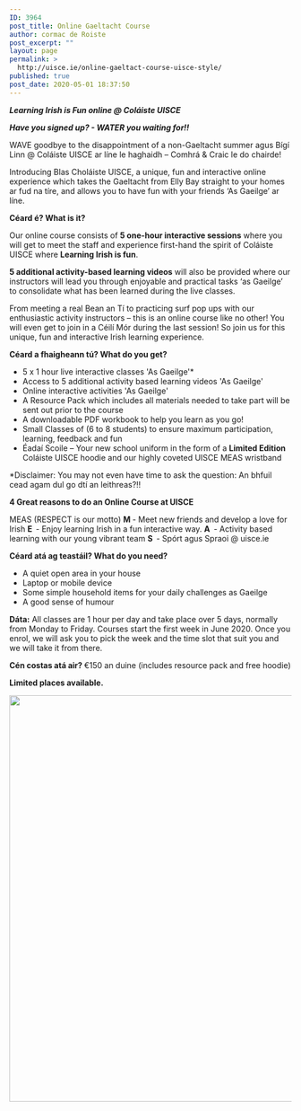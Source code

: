 ```yaml
---
ID: 3964
post_title: Online Gaeltacht Course
author: cormac de Roiste
post_excerpt: ""
layout: page
permalink: >
  http://uisce.ie/online-gaeltact-course-uisce-style/
published: true
post_date: 2020-05-01 18:37:50
---
```

<em><strong>Learning Irish is Fun online @ Coláiste UISCE
</strong></em>

<em><strong>Have you signed up? - WATER you waiting for!!</strong></em>

WAVE goodbye to the disappointment of a non-Gaeltacht summer agus Bígí
Linn @ Coláiste UISCE ar líne le haghaidh – Comhrá &amp; Craic le do chairde!

Introducing Blas Choláiste UISCE, a unique, fun and interactive online experience which takes the Gaeltacht from Elly Bay straight to your homes ar fud na tíre, and allows you to have fun with your friends ‘As Gaeilge’ ar líne.

<strong>Céard é? What is it?</strong>

Our online course consists of <strong>5 one-hour interactive sessions</strong> where you will get to meet the staff and experience first-hand the spirit of Coláiste UISCE where <strong>Learning Irish is fun</strong>.

<strong>5 additional activity-based learning videos</strong> will also be provided where our instructors will lead you through enjoyable and practical tasks ‘as Gaeilge’ to consolidate what has been learned during the live classes.

From meeting a real Bean an Tí to practicing surf pop ups with our enthusiastic activity instructors – this is an online course like no other! You will even get to join in a Céilí Mór during the last session! So join us for this unique, fun and interactive Irish learning experience.

<strong>Céard a fhaigheann tú? What do you get?</strong>
<ul>
 	<li>5 x 1 hour live interactive classes 'As Gaeilge'*</li>
 	<li>Access to 5 additional activity based learning videos 'As Gaeilge'</li>
 	<li>Online interactive activities 'As Gaeilge'</li>
 	<li>A Resource Pack which includes all materials needed to take part will be sent out prior to the course</li>
 	<li>A downloadable PDF workbook to help you learn as you go!</li>
 	<li>Small Classes of (6 to 8 students) to ensure maximum participation, learning, feedback and fun</li>
 	<li>Éadaí Scoile – Your new school uniform in the form of a <strong>Limited Edition</strong> Coláiste UISCE hoodie and our highly coveted UISCE MEAS wristband</li>
</ul>
*Disclaimer: You may not even have time to ask the question: An bhfuil cead agam dul go dtí an leithreas?!!

<strong>4 Great reasons to do an Online Course at UISCE</strong>

MEAS (RESPECT is our motto)
<strong>M </strong>- Meet new friends and develop a love for Irish
<strong>E  </strong>- Enjoy learning Irish in a fun interactive way.
<strong>A  </strong>- Activity based learning with our young vibrant team
<strong>S  </strong>- Spórt agus Spraoi @ uisce.ie

<strong>Céard atá ag teastáil? What do you need?</strong>
<ul>
 	<li>A quiet open area in your house</li>
 	<li>Laptop or mobile device</li>
 	<li>Some simple household items for your daily challenges as Gaeilge</li>
 	<li>A good sense of humour</li>
</ul>
<strong>Dáta:</strong> All classes are 1 hour per day and take place over 5 days, normally from Monday to Friday. Courses start the first week in June 2020. Once you enrol, we will ask you to pick the week and the time slot that suit you and we will take it from there.

<strong>Cén costas atá air? </strong>€150 an duine (includes resource pack and free hoodie)

<strong>Limited places available.</strong>

<img class="alignnone wp-image-3965" src="http://uisce.ie/wp-content/uploads/2020/05/Meas-EnglishTextV2-300x212.png" alt="" width="1025" height="724" />